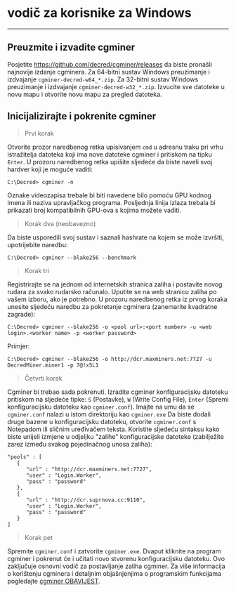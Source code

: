 # <i class="fa fa-windows"></i> vodič za korisnike za Windows

---

## <i class="fa fa-download"></i> Preuzmite i izvadite cgminer

Posjetite https://github.com/decred/cgminer/releases da biste pronašli najnovije izdanje cgminera. Za 64-bitni sustav Windows preuzimanje i izdvajanje `cgminer-decred-w64_*.zip`. Za 32-bitni sustav Windows preuzimanje i izdvajanje `cgminer-decred-w32_*.zip`. Izvucite sve datoteke u novu mapu i otvorite novu mapu za pregled datoteka.

## <i class="fa fa-play-circle"></i> Inicijalizirajte i pokrenite cgminer 

> Prvi korak

Otvorite prozor naredbenog retka upisivanjem `cmd` u adresnu traku pri vrhu istražitelja datoteka koji ima nove datoteke cgminer i pritiskom na tipku `Enter`. U prozoru naredbenog retka upišite sljedeće da biste naveli svoj hardver koji je moguće vaditi:

```no-highlight
C:\Decred> cgminer -n
```

Oznake videozapisa trebale bi biti navedene bilo pomoću GPU kodnog imena ili naziva upravljačkog programa. Posljednja linija izlaza trebala bi prikazati broj kompatibilnih GPU-ova s ​​kojima možete vaditi.

> Korak dva (neobavezno)

Da biste usporedili svoj sustav i saznali hashrate na kojem se može izvršiti, upotrijebite naredbu:

```no-highlight
C:\Decred> cgminer --blake256 --benchmark
```

> Korak tri

Registrirajte se na jednom od internetskih stranica zaliha i postavite novog rudara za svako rudarsko računalo. Uputite se na web stranicu zaliha po vašem izboru, ako je potrebno. U prozoru naredbenog retka iz prvog koraka unesite sljedeću naredbu za pokretanje cgminera (zanemarite kvadratne zagrade):

```no-highlight
C:\Decred> cgminer --blake256 -o <pool url>:<port number> -u <web login>.<worker name> -p <worker password>
```

Primjer:

```no-highlight
C:\Decred> cgminer --blake256 -o http://dcr.maxminers.net:7727 -u DecredMiner.miner1 -p 7@!x5L1
```

> Četvrti korak

Cgminer bi trebao sada pokrenuti. Izradite cgminer konfiguracijsku datoteku pritiskom na sljedeće tipke: `S` (Postavke), `W` (Write Config File), `Enter` (Spremi konfiguracijsku datoteku kao `cgminer.conf`). Imajte na umu da se `cgminer.conf` nalazi u istom direktoriju kao `cgminer.exe` Da biste dodali druge bazene u konfiguracijsku datoteku, otvorite `cgminer.conf` s Notepadom ili sličnim uređivačem teksta. Koristite sljedeću sintaksu kako biste unijeli izmjene u odjeljku "zalihe" konfiguracijske datoteke (zabilježite zarez između svakog pojedinačnog unosa zaliha):

```no-highlight
"pools" : [
   {
      "url" : "http://dcr.maxminers.net:7727",
      "user" : "Login.Worker",
      "pass" : "password"
   },
   {
      "url" : "http://dcr.suprnova.cc:9110",
      "user" : "Login.Worker",
      "pass" : "password"
   }
]
```

> Korak pet

Spremite `cgminer.conf` i zatvorite `cgminer.exe`. Dvaput kliknite na program cgminer i pokrenut će i učitati novo stvorenu konfiguracijsku datoteku. Ovo zaključuje osnovni vodič za postavljanje zaliha cgminer. Za više informacija o korištenju cgminera i detaljnim objašnjenjima o programskim funkcijama pogledajte [cgminer OBAVIJEST](https://github.com/decred/cgminer/blob/3.7/README).

